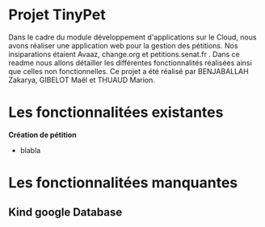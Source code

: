 # Projet TinyPet 

Dans le cadre du module développement d'applications sur le Cloud, nous avons réaliser une application web pour la gestion des pétitions. Nos insiparations étaient Avaaz, change.org et petitions.senat.fr . Dans ce readme nous allons détailler les différentes fonctionnalités réalisées ainsi que celles non fonctionnelles. 
Ce projet a été réalisé par BENJABALLAH Zakarya, GIBELOT Maël et THUAUD Marion.

# Les fonctionnalitées existantes

**Création de pétition**
* blabla

# Les fonctionnalitées manquantes


## Kind google Database

